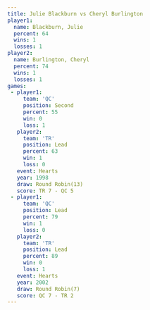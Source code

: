 ```yaml
---
title: Julie Blackburn vs Cheryl Burlington
player1:                  
  name: Blackburn, Julie  
  percent: 64             
  wins: 1                 
  losses: 1               
player2:                  
  name: Burlington, Cheryl
  percent: 74             
  wins: 1                 
  losses: 1               
games:
 - player1:          
     team: 'QC'      
     position: Second
     percent: 55     
     win: 0          
     loss: 1         
   player2:        
     team: 'TR'    
     position: Lead
     percent: 63   
     win: 1        
     loss: 0       
   event: Hearts        
   year: 1998           
   draw: Round Robin(13)
   score: TR 7 - QC 5   
 - player1:        
     team: 'QC'    
     position: Lead
     percent: 79   
     win: 1        
     loss: 0       
   player2:        
     team: 'TR'    
     position: Lead
     percent: 89   
     win: 0        
     loss: 1       
   event: Hearts       
   year: 2002          
   draw: Round Robin(7)
   score: QC 7 - TR 2  
---
```

